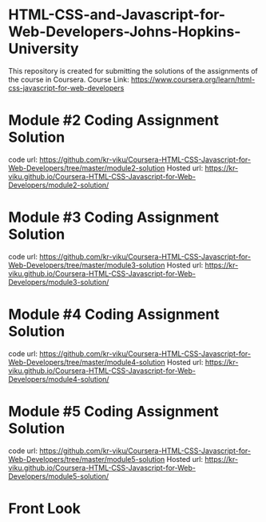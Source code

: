# HTML-CSS-and-Javascript-for-Web-Developers-Johns-Hopkins-University
This repository is created for submitting the solutions of the assignments of the course in Coursera.
Course Link: https://www.coursera.org/learn/html-css-javascript-for-web-developers

# Module #2 Coding Assignment Solution
code url: https://github.com/kr-viku/Coursera-HTML-CSS-Javascript-for-Web-Developers/tree/master/module2-solution Hosted url: https://kr-viku.github.io/Coursera-HTML-CSS-Javascript-for-Web-Developers/module2-solution/

# Module #3 Coding Assignment Solution
code url: https://github.com/kr-viku/Coursera-HTML-CSS-Javascript-for-Web-Developers/tree/master/module3-solution Hosted url: https://kr-viku.github.io/Coursera-HTML-CSS-Javascript-for-Web-Developers/module3-solution/

# Module #4 Coding Assignment Solution
code url: https://github.com/kr-viku/Coursera-HTML-CSS-Javascript-for-Web-Developers/tree/master/module4-solution Hosted url: https://kr-viku.github.io/Coursera-HTML-CSS-Javascript-for-Web-Developers/module4-solution/

# Module #5 Coding Assignment Solution
code url: https://github.com/kr-viku/Coursera-HTML-CSS-Javascript-for-Web-Developers/tree/master/module5-solution Hosted url: https://kr-viku.github.io/Coursera-HTML-CSS-Javascript-for-Web-Developers/module5-solution/

# Front Look
